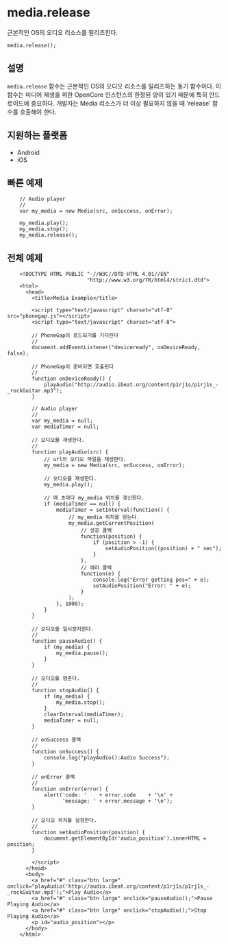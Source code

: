 media.release
=================

근본적인 OS의 오디오 리소스를 릴리즈한다.

    media.release();


설명
-----------

`media.release` 함수는 근본적인 OS의 오디오 리소스를 릴리즈하는 동기 함수이다. 이 함수는 미디어 재생을 위한 OpenCore 인스턴스의 한정된 양이 있기 때문에 특히 안드로이드에 중요하다. 개발자는 Media 리소스가 더 이상 필요하지 않을 때 'release' 함수를 호출해야 한다.

지원하는 플랫폼
-------------------

- Android
- iOS
    
빠른 예제
-------------

        // Audio player
        //
        var my_media = new Media(src, onSuccess, onError);
        
        my_media.play();
        my_media.stop();
        my_media.release();

전체 예제
------------

        <!DOCTYPE HTML PUBLIC "-//W3C//DTD HTML 4.01//EN"
                              "http://www.w3.org/TR/html4/strict.dtd">
        <html>
          <head>
            <title>Media Example</title>
        
            <script type="text/javascript" charset="utf-8" src="phonegap.js"></script>
            <script type="text/javascript" charset="utf-8">
        
            // PhoneGap이 로드되기를 기다린다
            //
            document.addEventListener("deviceready", onDeviceReady, false);
        
            // PhoneGap이 준비되면 호출된다
            //
            function onDeviceReady() {
                playAudio("http://audio.ibeat.org/content/p1rj1s/p1rj1s_-_rockGuitar.mp3");
            }
        
            // Audio player
            //
            var my_media = null;
            var mediaTimer = null;
        
            // 오디오를 재생한다.
            //
            function playAudio(src) {
                // url의 오디오 파일을 재생한다.
                my_media = new Media(src, onSuccess, onError);
        
                // 오디오를 재생한다.
                my_media.play();
        
                // 매 초마다 my_media 위치를 갱신한다.
                if (mediaTimer == null) {
                    mediaTimer = setInterval(function() {
                        // my_media 위치를 얻는다.
                        my_media.getCurrentPosition(
                            // 성공 콜백
                            function(position) {
                                if (position > -1) {
                                    setAudioPosition((position) + " sec");
                                }
                            },
                            // 에러 콜백
                            function(e) {
                                console.log("Error getting pos=" + e);
                                setAudioPosition("Error: " + e);
                            }
                        );
                    }, 1000);
                }
            }
        
            // 오디오를 일시정지한다.
            // 
            function pauseAudio() {
                if (my_media) {
                    my_media.pause();
                }
            }
        
            // 오디오를 멈춘다.
            // 
            function stopAudio() {
                if (my_media) {
                    my_media.stop();
                }
                clearInterval(mediaTimer);
                mediaTimer = null;
            }
        
            // onSuccess 콜백
            //
            function onSuccess() {
                console.log("playAudio():Audio Success");
            }
        
            // onError 콜백
            //
            function onError(error) {
                alert('code: '    + error.code    + '\n' + 
                      'message: ' + error.message + '\n');
            }
        
            // 오디오 위치를 설정한다.
            // 
            function setAudioPosition(position) {
                document.getElementById('audio_position').innerHTML = position;
            }
        
            </script>
          </head>
          <body>
            <a href="#" class="btn large" onclick="playAudio('http://audio.ibeat.org/content/p1rj1s/p1rj1s_-_rockGuitar.mp3');">Play Audio</a>
            <a href="#" class="btn large" onclick="pauseAudio();">Pause Playing Audio</a>
            <a href="#" class="btn large" onclick="stopAudio();">Stop Playing Audio</a>
            <p id="audio_position"></p>
          </body>
        </html>
